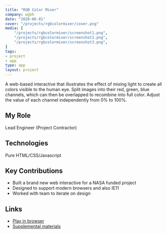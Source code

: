 ```yaml
---
title: "RGB Color Mixer"
company: wgbh
date: "2020-06-01"
cover: "/projects/rgbcolormixer/cover.png"
media: [
    "/projects/rgbcolormixer/screenshot1.png",
    "/projects/rgbcolormixer/screenshot2.png",
    "/projects/rgbcolormixer/screenshot3.png",
]
tags:
- project
- app
type: app
layout: project
---
```


A web-based interactive that illustrates the effect of mixing light to create all colors visible to the human eye. Split images into their red, green, blue channels, which can then be overlapped to recombine into full color. Adjust the value of each channel independently from 0% to 100%.

## My Role
Lead Engineer (Project Contractor)

## Technologies
Pure HTML/CSS/Javascript

## Key Contributions
* Built a brand new web interactive for a NASA funded project
* Designed to support modern browsers and also IE11
* Worked with team to iterate on design

## Links
* [Play in browser](https://pbslm-contrib.s3.amazonaws.com/WGBH/buac20/buac20-int-rgbcoloradd/index.html)
* [Supplemental materials](https://kcts9.pbslearningmedia.org/resource/buac20-68-sci-ps-primarycolors/explore-primary-colors-of-light/)